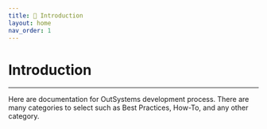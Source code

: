 ```yaml
---
title: 📢 Introduction
layout: home
nav_order: 1
---
```


# **Introduction**
---
Here are documentation for OutSystems development process. There are many categories to select such as Best Practices, How-To, and any other category.
